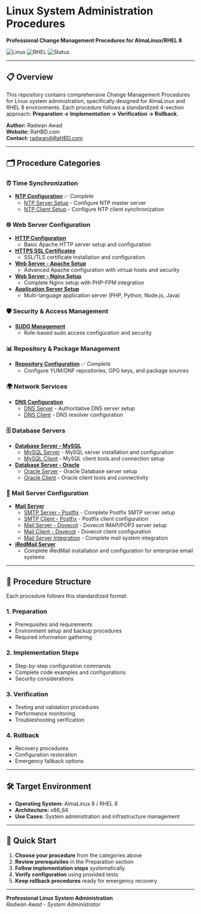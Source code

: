 # Linux System Administration Procedures

**Professional Change Management Procedures for AlmaLinux/RHEL 8**

![Linux](https://img.shields.io/badge/Linux-AlmaLinux%208-blue.svg)
![RHEL](https://img.shields.io/badge/RHEL-8-red.svg)
![Status](https://img.shields.io/badge/Status-Active%20Development-green.svg)

---

## 📋 Overview

This repository contains comprehensive Change Management Procedures for Linux system administration, specifically designed for AlmaLinux and RHEL 8 environments. Each procedure follows a standardized 4-section approach: **Preparation → Implementation → Verification → Rollback**.

**Author:** Radwan Awad  
**Website:** RaHBD.com  
**Contact:** radwan@RaHBD.com  

---

## 🗂️ Procedure Categories

### ⏰ Time Synchronization 
- **[NTP Configuration](./Procedures/NTP_Configuration/)** ✅ *Complete*
  - [NTP Server Setup](./Procedures/NTP_Configuration/Server.md) - Configure NTP master server
  - [NTP Client Setup](./Procedures/NTP_Configuration/Client.md) - Configure NTP client synchronization

### 🌐 Web Server Configuration
- **[HTTP Configuration](./Procedures/HTTP_Configuration.md)** 
  - Basic Apache HTTP server setup and configuration
- **[HTTPS SSL Certificates](./Procedures/HTTPS_SSL_Certificates.md)** 
  - SSL/TLS certificate installation and configuration
- **[Web Server - Apache Setup](./Procedures/Web_Server_Apache_Setup.md)** 
  - Advanced Apache configuration with virtual hosts and security
- **[Web Server - Nginx Setup](./Procedures/Web_Server_Nginx_Setup.md)** 
  - Complete Nginx setup with PHP-FPM integration
- **[Application Server Setup](./Procedures/Application_Server_Setup.md)** 
  - Multi-language application server (PHP, Python, Node.js, Java)

### 🛡️ Security & Access Management
- **[SUDO Management](./Procedures/SUDO_Management.md)** 
  - Role-based sudo access configuration and security

### 📊 Repository & Package Management
- **[Repository Configuration](./Repository_Configuration.md)** ✅ *Complete*
  - Configure YUM/DNF repositories, GPG keys, and package sources

### 🌍 Network Services
- **[DNS Configuration](./Procedures/DNS_Configuration/)** 
  - [DNS Server](./Procedures/DNS_Configuration/Server.md) - Authoritative DNS server setup
  - [DNS Client](./Procedures/DNS_Configuration/Client.md) - DNS resolver configuration

### 🗄️ Database Servers
- **[Database Server - MySQL](./Procedures/Database_Server_MySQL/)** 
  - [MySQL Server](./Procedures/Database_Server_MySQL/Server.md) - MySQL server installation and configuration
  - [MySQL Client](./Procedures/Database_Server_MySQL/Client.md) - MySQL client tools and connection setup
- **[Database Server - Oracle](./Procedures/Database_Server_Oracle/)** 
  - [Oracle Server](./Procedures/Database_Server_Oracle/Server.md) - Oracle Database server setup
  - [Oracle Client](./Procedures/Database_Server_Oracle/Client.md) - Oracle client tools and connectivity

### 📧 Mail Server Configuration
- **[Mail Server](./Procedures/Mail_Server/)** 
  - [SMTP Server - Postfix](./Procedures/Mail_Server/SMTP_Server_Postfix.md) - Complete Postfix SMTP server setup
  - [SMTP Client - Postfix](./Procedures/Mail_Server/SMTP_Client_Postfix.md) - Postfix client configuration
  - [Mail Server - Dovecot](./Procedures/Mail_Server/Mail_Server_Dovecot.md) - Dovecot IMAP/POP3 server setup
  - [Mail Client - Dovecot](./Procedures/Mail_Server/Mail_Client_Dovecot.md) - Dovecot client configuration
  - [Mail Server Integration](./Procedures/Mail_Server/Mail_Server_Integration.md) - Complete mail system integration
- **[iRedMail Server](./Procedures/iRedMail_Server/iRedMail_Server.md)** 
  - Complete iRedMail installation and configuration for enterprise email systems

---

## 🎯 Procedure Structure

Each procedure follows this standardized format:

### 1. **Preparation**
- Prerequisites and requirements
- Environment setup and backup procedures
- Required information gathering

### 2. **Implementation Steps**
- Step-by-step configuration commands
- Complete code examples and configurations
- Security considerations

### 3. **Verification**
- Testing and validation procedures
- Performance monitoring
- Troubleshooting verification

### 4. **Rollback**
- Recovery procedures
- Configuration restoration
- Emergency fallback options

---

## 🛠️ Target Environment

- **Operating System:** AlmaLinux 8 / RHEL 8
- **Architecture:** x86_64
- **Use Cases:** System administration and infrastructure management

---

## 🚀 Quick Start

1. **Choose your procedure** from the categories above
2. **Review prerequisites** in the Preparation section
3. **Follow implementation steps** systematically
4. **Verify configuration** using provided tests
5. **Keep rollback procedures** ready for emergency recovery

---

**Professional Linux System Administration**  
*Radwan Awad - System Administrator*
